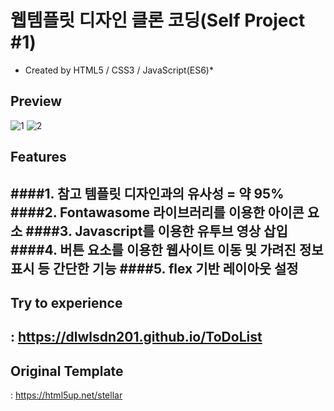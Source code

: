 # 웹템플릿 디자인 클론 코딩(Self Project #1)
  * Created by HTML5 / CSS3 / JavaScript(ES6)*

## **Preview**
![1](https://user-images.githubusercontent.com/53039583/108165240-91e76b00-7135-11eb-831b-7165443db997.png)
![2](https://user-images.githubusercontent.com/53039583/108165249-94e25b80-7135-11eb-91cd-1cc14660409e.png)


## **Features**
####1. 참고 템플릿 디자인과의 유사성 = 약 95%
####2. Fontawasome 라이브러리를 이용한 아이콘 요소
####3. Javascript를 이용한 유투브 영상 삽입
####4. 버튼 요소를 이용한 웹사이트 이동 및 가려진 정보 표시 등 간단한 기능
####5. flex 기반 레이아웃 설정  
---
## **Try to experience**
  : https://dlwlsdn201.github.io/ToDoList
---
## **Original Template**
  : https://html5up.net/stellar

